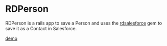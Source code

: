 # RDPerson

RDPerson is a rails app to save a Person and uses the [rdsalesforce](https://github.com/nickollascoelho/rdsalesforce) gem to save it as a Contact in Salesforce.

[demo](https://rdpersonsalesforce.herokuapp.com)
